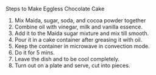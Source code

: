 Steps to Make Eggless Chocolate Cake
1. Mix Maida, sugar, soda, and cocoa powder together
2. Combine oil with vinegar, milk and vanilla essence.
3. Add it to the Maida sugar mixture and mix till smooth.
4. Pour it in a cake container after greasing it with oil.
5. Keep the container in microwave in convection mode.
6. Do it for 5 mins.
7. Leave the dish and to be cool completely.
8. Turn out on a plate and serve, cut into pieces.